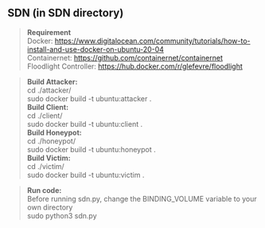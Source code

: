 ## SDN (in SDN directory)
> **Requirement** <br> 
  Docker: https://www.digitalocean.com/community/tutorials/how-to-install-and-use-docker-on-ubuntu-20-04 <br>
  Containernet: https://github.com/containernet/containernet <br>
  Floodlight Controller: https://hub.docker.com/r/glefevre/floodlight <br>
  
> **Build Attacker:** <br> cd ./attacker/ <br> sudo docker build -t ubuntu:attacker . <br>
  **Build Client:** <br> cd ./client/ <br> sudo docker build -t ubuntu:client . <br>
  **Build Honeypot:** <br> cd ./honeypot/ <br> sudo docker build -t ubuntu:honeypot . <br>
  **Build Victim:** <br> cd ./victim/ <br> sudo docker build -t ubuntu:victim . <br>
  
> **Run code:** <br> 
  Before running sdn.py, change the BINDING_VOLUME variable to your own directory <br>
  sudo python3 sdn.py
